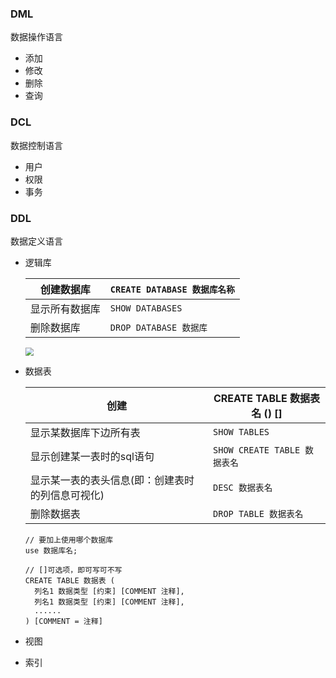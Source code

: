 ### DML

数据操作语言

- 添加
- 修改
- 删除
- 查询

### DCL

数据控制语言

- 用户
- 权限
- 事务

### DDL

数据定义语言

- 逻辑库

  | 创建数据库     | `CREATE DATABASE 数据库名称` |
  | -------------- | ---------------------------- |
  | 显示所有数据库 | `SHOW DATABASES`             |
  | 删除数据库     | `DROP DATABASE 数据库`       |

  <img src="E:\self\记录\myNotes\images\mysql_7.png" style="zoom:80%;" />

- 数据表

  | 创建                                             | CREATE TABLE 数据表名 () []  |
  | ------------------------------------------------ | ---------------------------- |
  | 显示某数据库下边所有表                           | `SHOW TABLES`                |
  | 显示创建某一表时的sql语句                        | `SHOW CREATE TABLE 数据表名` |
  | 显示某一表的表头信息(即：创建表时的列信息可视化) | `DESC 数据表名`              |
  | 删除数据表                                       | `DROP TABLE 数据表名`        |

  ```
  // 要加上使用哪个数据库
  use 数据库名;
  
  // []可选项，即可写可不写
  CREATE TABLE 数据表 (
    列名1 数据类型 [约束] [COMMENT 注释],
    列名1 数据类型 [约束] [COMMENT 注释],
    ......
  ) [COMMENT = 注释]
  ```

  

- 视图

- 索引
